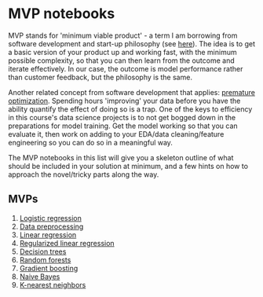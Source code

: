 # MVP notebooks

MVP stands for 'minimum viable product' - a term I am borrowing from software development and start-up philosophy (see [here](https://en.wikipedia.org/wiki/Minimum_viable_product)). The idea is to get a basic version of your product up and working fast, with the minimum possible complexity, so that you can then learn from the outcome and iterate effectively. In our case, the outcome is model performance rather than customer feedback, but the philosophy is the same.

Another related concept from software development that applies: [premature optimization](https://stackoverflow.com/questions/385506/when-is-optimisation-premature). Spending hours 'improving' your data before you have the ability quantify the effect of doing so is a trap. One of the keys to efficiency in this course's data science projects is to not get bogged down in the preparations for model training. Get the model working so that you can evaluate it, then work on adding to your EDA/data cleaning/feature engineering so you can do so in a meaningful way.

The MVP notebooks in this list will give you a skeleton outline of what should be included in your solution at minimum, and a few hints on how to approach the novel/tricky parts along the way.

## MVPs

1. [Logistic regression](https://github.com/4GeeksAcademy/gperdrizet-logistic-regression-project/blob/main/src/mvp.ipynb)
2. [Data preprocessing](https://github.com/gperdrizet/gperdrizet-data-preprocessing-project-tutorial)
3. [Linear regression](https://github.com/4GeeksAcademy/gperdrizet-linear-regression/blob/main/notebooks/mvp.ipynb)
4. [Regularized linear regression](https://github.com/4GeeksAcademy/gperdrizet-regularized-linear-regression/blob/main/notebooks/mvp.ipynb)
5. [Decision trees](https://github.com/4GeeksAcademy/gperdrizet-decision-trees/blob/main/notebooks/01.1-decision_tree_mvp.ipynb)
6. [Random forests](https://github.com/4GeeksAcademy/gperdrizet-decision-trees/blob/main/notebooks/02.1-random_forest_mvp.ipynb)
7. [Gradient boosting](https://github.com/4GeeksAcademy/gperdrizet-decision-trees/blob/main/notebooks/03.1-gradient_boosting_mvp.ipynb)
8. [Naive Bayes](https://github.com/4GeeksAcademy/gperdrizet-naive-bayes-project/blob/main/notebooks/mvp.ipynb)
9. [K-nearest neighbors](https://github.com/4GeeksAcademy/gperdrizet-k-nearest-neighbors/blob/main/notebooks/mvp.ipynb)